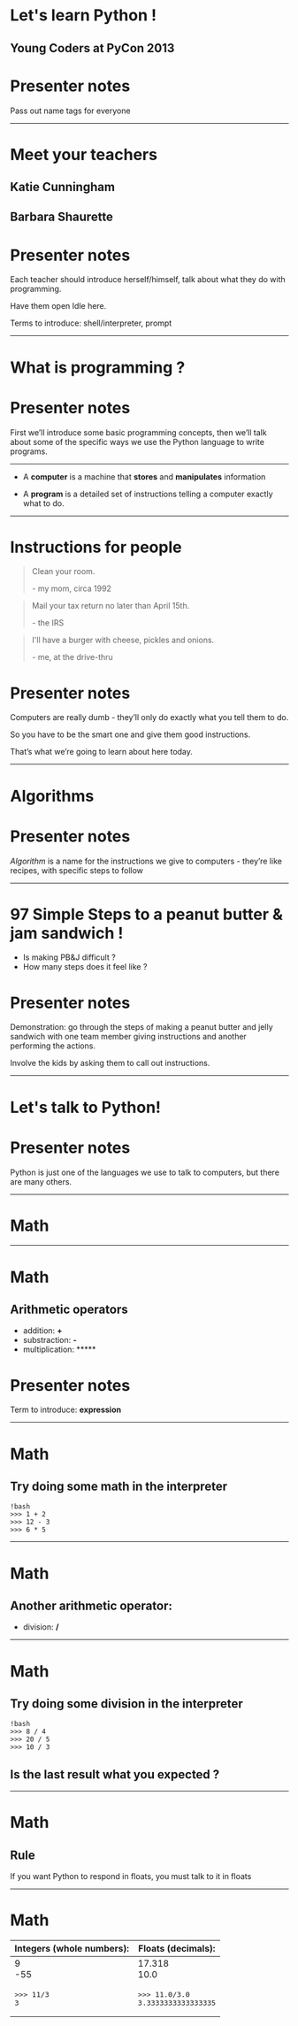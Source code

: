 # Let's learn Python !

## Young Coders at PyCon 2013

# Presenter notes

Pass out name tags for everyone

---

# Meet your teachers

## Katie Cunningham

## Barbara Shaurette

# Presenter notes

Each teacher should introduce herself/himself, talk about what they do with programming.

Have them open Idle here.

Terms to introduce: shell/interpreter, prompt

---

# What is programming ?

# Presenter notes

First we’ll introduce some basic programming concepts, then we’ll talk about some of the specific ways we use the Python language to write programs.

---

* A **computer** is a machine that **stores** and **manipulates** information

* A **program** is a detailed set of instructions telling a computer exactly what to do.

---

# Instructions for people

<blockquote>
    <p>Clean your room.</p>
    <footer>
        - my mom, circa 1992
    </footer>
</blockquote>

<blockquote>
    <p>Mail your tax return no later than April 15th.</p>
    <footer>
        - the IRS
    </footer>
</blockquote>

<blockquote>
    <p>I'll have a burger with cheese, pickles and onions.</p>
    <footer>
        - me, at the drive-thru
    </footer>
</blockquote>

# Presenter notes

Computers are really dumb - they’ll only do exactly what you tell them to do.

So you have to be the smart one and give them good instructions.

That’s what we’re going to learn about here today.

---

# Algorithms

# Presenter notes

*Algorithm* is a name for the instructions we give to computers - they’re like recipes, with specific steps to follow

---

# 97 Simple Steps to a peanut butter & jam sandwich !

* Is making PB&J difficult ?
* How many steps does it feel like ?

# Presenter notes

Demonstration: go through the steps of making a peanut butter and jelly sandwich with one team member giving instructions and another performing the actions.

Involve the kids by asking them to call out instructions.

---

# Let's talk to Python!

# Presenter notes

Python is just one of the languages we use to talk to computers, but there are many others.

---

# Math

---

# Math

## Arithmetic operators

* addition: **+**
* substraction: **-**
* multiplication: ***** 

# Presenter notes

Term to introduce: **expression**

---

# Math

## Try doing some math in the interpreter

    !bash
    >>> 1 + 2
    >>> 12 - 3
    >>> 6 * 5
    
---

# Math

## Another arithmetic operator:

* division: **/**

---

# Math

## Try doing some division in the interpreter

    !bash
    >>> 8 / 4
    >>> 20 / 5
    >>> 10 / 3

## Is the last result what you expected ?

---

# Math

## Rule

If you want Python to respond in floats, you must talk to it in floats

---

# Math

<table>
    <thead>
        <tr>
            <th class="width:50%">Integers (whole numbers):</th>
            <th>Floats (decimals):</th>
        </tr>
    </thead>
    <tbody>
        <tr>
            <td>9<br>-55</td>
            <td>17.318<br>10.0</td>
        </tr>
        <tr>
            <td>
<div class="highlight">
<pre>
>>> 11/3
3
</pre>
</div>
            </td>
            <td>
<div class="highlight">
<pre>
>>> 11.0/3.0
3.3333333333333335
</pre>
</div>
            </td>
        </tr>
    </tbody>
</table>
